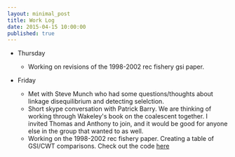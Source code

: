 ```yaml
---
layout: minimal_post
title: Work Log
date: 2015-04-15 10:00:00 
published: true
---
```



* Thursday
  * Working on revisions of the 1998-2002 rec fishery gsi paper.
  
* Friday
  * Met with Steve Munch who had some questions/thoughts about linkage disequilibrium and detecting selelction.
  * Short skype conversation with Patrick Barry.  We are thinking of working through Wakeley's book on the coalescent together.  I invited Thomas and Anthony to join, and it would be good for anyone else in the group that wanted to as well.
  * Working on the 1998-2002 rec fishery paper.  Creating a table of GSI/CWT comparisons. Check out the code [here](https://github.com/eriqande/ca_rec_gsi_1988_2002)